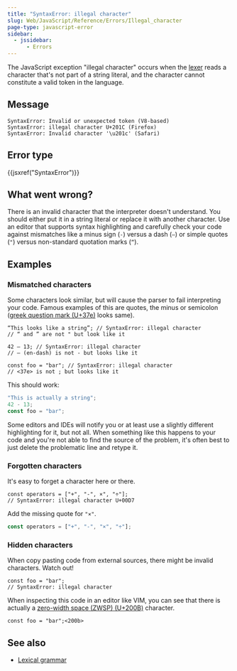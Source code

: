```yaml
---
title: "SyntaxError: illegal character"
slug: Web/JavaScript/Reference/Errors/Illegal_character
page-type: javascript-error
sidebar:
  - jssidebar:
      - Errors
---
```


The JavaScript exception "illegal character" occurs when the [lexer](/en-US/docs/Web/JavaScript/Reference/Lexical_grammar) reads a character that's not part of a string literal, and the character cannot constitute a valid token in the language.

## Message

```plain
SyntaxError: Invalid or unexpected token (V8-based)
SyntaxError: illegal character U+201C (Firefox)
SyntaxError: Invalid character '\u201c' (Safari)
```

## Error type

{{jsxref("SyntaxError")}}

## What went wrong?

There is an invalid character that the interpreter doesn't understand. You should either put it in a string literal or replace it with another character. Use an editor that supports syntax highlighting and carefully check your code
against mismatches like a minus sign (`-`) versus a dash (`–`)
or simple quotes (`"`) versus non-standard quotation marks (`“`).

## Examples

### Mismatched characters

Some characters look similar, but will cause the parser to fail interpreting your code.
Famous examples of this are quotes, the minus or semicolon
([greek question mark (U+37e)](https://en.wikipedia.org/wiki/Question_mark#Greek_question_mark) looks same).

```js-nolint example-bad
“This looks like a string”; // SyntaxError: illegal character
// “ and ” are not " but look like it

42 – 13; // SyntaxError: illegal character
// – (en-dash) is not - but looks like it

const foo = "bar"; // SyntaxError: illegal character
// <37e> is not ; but looks like it
```

This should work:

```js example-good
"This is actually a string";
42 - 13;
const foo = "bar";
```

Some editors and IDEs will notify you or at least use a slightly different highlighting for it, but not all. When something like this happens to your code and you're not able to find the source of the problem, it's often best to just delete the problematic line and retype it.

### Forgotten characters

It's easy to forget a character here or there.

```js-nolint example-bad
const operators = ["+", "-", ×", "÷"];
// SyntaxError: illegal character U+00D7
```

Add the missing quote for `"×"`.

```js example-good
const operators = ["+", "-", "×", "÷"];
```

### Hidden characters

When copy pasting code from external sources, there might be invalid characters. Watch
out!

```js-nolint example-bad
const foo = "bar";​
// SyntaxError: illegal character
```

When inspecting this code in an editor like VIM, you can see that there is actually a
[zero-width space (ZWSP) (U+200B)](https://en.wikipedia.org/wiki/Zero-width_space) character.

```js-nolint
const foo = "bar";<200b>
```

## See also

- [Lexical grammar](/en-US/docs/Web/JavaScript/Reference/Lexical_grammar)

